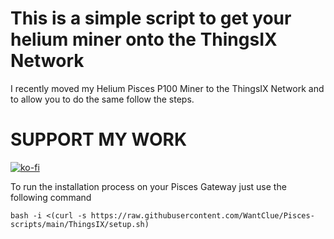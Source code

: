 # This is a simple script to get your helium miner onto the ThingsIX Network

I recently moved my Helium Pisces P100 Miner to the ThingsIX Network and to allow you to do the same follow the steps.

# SUPPORT MY WORK
[![ko-fi](https://ko-fi.com/img/githubbutton_sm.svg)](https://ko-fi.com/R5R0IYN9V)

To run the installation process on your Pisces Gateway just use the following command
```
bash -i <(curl -s https://raw.githubusercontent.com/WantClue/Pisces-scripts/main/ThingsIX/setup.sh)
```